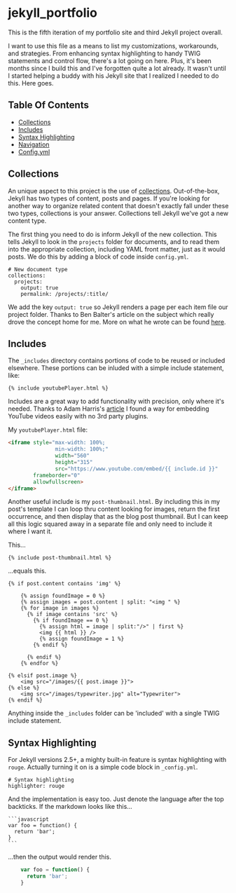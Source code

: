 # jekyll_portfolio
This is the fifth iteration of my portfolio site and third Jekyll project overall. 

I want to use this file as a means to list my customizations, workarounds, and strategies. From enhancing syntax highlighting to handy TWIG statements and control flow, there's a lot going on here. Plus, it's been months since I build this and I've forgotten quite a lot already. It wasn't until I started helping a buddy with his Jekyll site that I realized I needed to do this. Here goes.

## Table Of Contents

- [Collections](#collections)
- [Includes](#includes)
- [Syntax Highlighting](#syntax-highlighting)
- [Navigation](#navigation)
- [Config.yml](#config)

## Collections

An unique aspect to this project is the use of [collections](https://jekyllrb.com/docs/collections/). Out-of-the-box, Jekyll has two types of content, posts and pages. If you're looking for another way to organize related content that doesn't exactly fall under these two types, collections is your answer. Collections tell Jekyll we've got a new content type.

The first thing you need to do is inform Jekyll of the new collection. This tells Jekyll to look in the `projects` folder for documents, and to read them into the appropriate collection, including YAML front matter, just as it would posts. We do this by adding a block of code inside `config.yml`. 

```
# New document type
collections:
  projects:
    output: true
    permalink: /projects/:title/

```

We add the key `output: true` so Jekyll renders a page per each item file our project folder. Thanks to Ben Balter's article on the subject which really drove the concept home for me. More on what he wrote can be found [here](http://ben.balter.com/2015/02/20/jekyll-collections/).

## Includes

The `_includes` directory contains portions of code to be reused or included elsewhere. These portions can be inluded with a simple include statement, like:

```twig
{% include youtubePlayer.html %}
```

Includes are a great way to add functionality with precision, only where it's needed. Thanks to Adam Harris's [article](http://www.adamwadeharris.com/how-to-easily-embed-youtube-videos-in-jekyll-sites-without-a-plugin/) I found a way for embedding YouTube videos easily with no 3rd party plugins.

My `youtubePlayer.html` file:
```html
<iframe style="max-width: 100%; 
               min-width: 100%;" 
               width="560" 
               height="315" 
               src="https://www.youtube.com/embed/{{ include.id }}" 
        frameborder="0" 
        allowfullscreen>
</iframe>
```

Another useful include is my `post-thumbnail.html`. By including this in my post's template I can loop thru content looking for images, return the first occurrence, and then display that as the blog post thumbnail. But I can keep all this logic squared away in a separate file and only need to include it where I want it.

This...

```twig
{% include post-thumbnail.html %}
```

...equals this.

```twig
{% if post.content contains 'img' %}

    {% assign foundImage = 0 %}
    {% assign images = post.content | split: "<img " %}
    {% for image in images %}
      {% if image contains 'src' %}
        {% if foundImage == 0 %}
          {% assign html = image | split:"/>" | first %}
          <img {{ html }} />
          {% assign foundImage = 1 %}
        {% endif %}

      {% endif %}
    {% endfor %}

{% elsif post.image %}
    <img src="/images/{{ post.image }}">
{% else %}
    <img src="/images/typewriter.jpg" alt="Typewriter">
{% endif %}
```

Anything inside the `_includes` folder can be 'included' with a single TWIG include statement.

## Syntax Highlighting

For Jekyll versions 2.5+, a mighty built-in feature is syntax highlighting with `rouge`. Actually turning it on is a simple code block in `_config.yml`.

```
# Syntax highlighting
highlighter: rouge
```

And the implementation is easy too. Just denote the language after the top backticks. If the markdown looks like this...

    ```javascript
    var foo = function() {
      return 'bar';
    }
    ```
    
...then the output would render this.

```javascript
    var foo = function() {
      return 'bar';
    }
```













